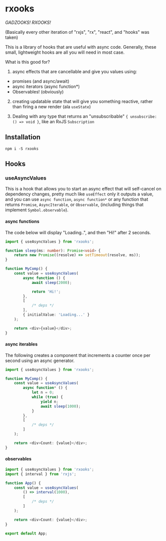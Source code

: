 # rxooks

_GADZOOKS! RXOOKS!_

(Basically every other iteration of "rxjs", "rx", "react", and "hooks" was taken)

This is a library of hooks that are useful with async code. Generally, these small, lightweight hooks are all you will need in most case.

What is this good for?

1. async effects that are cancellable and give you values using:

- promises (and async/await)
- async iterators (async function\*)
- Observables! (obviously)

2. creating updatable state that will give you something reactive, rather than firing a new render (ala `useState`)

3. Dealing with any type that returns an "unsubscribable" `{ unsubscribe: () => void }`, like an RxJS `Subscription`

## Installation

`npm i -S rxooks`

## Hooks

### useAsyncValues

This is a hook that allows you to start an async effect that will self-cancel on dependency changes, pretty much like `useEffect` only it outputs a value, and you can use `async function`, `async function*` or any function that returns `Promise`, `AsyncIterable`, or `Observable`, (including things that implement `Symbol.observable`).

#### async functions

The code below will display "Loading..", and then "Hi!" after 2 seconds.

```ts
import { useAsyncValues } from 'rxooks';

function sleep(ms: number): Promise<void> {
	return new Promise((resolve) => setTimeout(resolve, ms));
}

function MyComp() {
	const value = useAsyncValues(
		async function () {
			await sleep(2000);

			return 'Hi!';
		},
		[
			/* deps */
		],
		{ initialValue: 'Loading...' }
	);

	return <div>{value}</div>;
}
```

#### async iterables

The following creates a component that increments a counter once per second using an async generator.

```ts
import { useAsyncValues } from 'rxooks';

function MyComp() {
	const value = useAsyncValues(
		async function* () {
			let n = 0;
			while (true) {
				yield n;
				await sleep(1000);
			}
		},
		[
			/* deps */
		]
	);

	return <div>Count: {value}</div>;
}
```

#### observables

```ts
import { useAsyncValues } from 'rxooks';
import { interval } from 'rxjs';

function App() {
	const value = useAsyncValues(
		() => interval(1000),
		[
			/* deps */
		]
	);

	return <div>Count: {value}</div>;
}

export default App;
```
